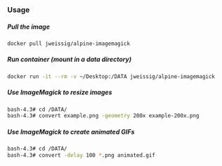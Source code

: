 ### Usage


##### Pull the image

```sh
docker pull jweissig/alpine-imagemagick
```

##### Run container (mount in a data directory)

```sh
docker run -it --rm -v ~/Desktop:/DATA jweissig/alpine-imagemagick
```

##### Use ImageMagick to resize images

```sh
bash-4.3# cd /DATA/
bash-4.3# convert example.png -geometry 200x example-200x.png
```

##### Use ImageMagick to create animated GIFs

```sh
bash-4.3# cd /DATA/
bash-4.3# convert -delay 100 *.png animated.gif
```
